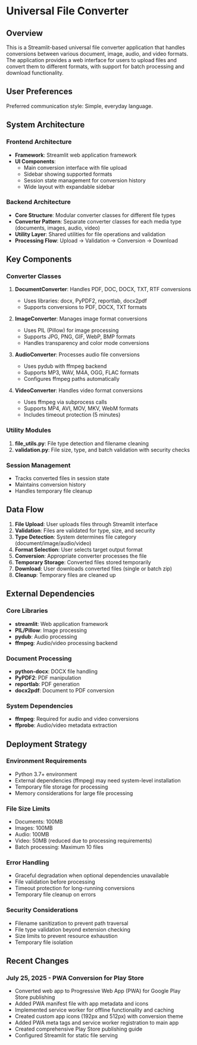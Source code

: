 # Universal File Converter

## Overview

This is a Streamlit-based universal file converter application that handles conversions between various document, image, audio, and video formats. The application provides a web interface for users to upload files and convert them to different formats, with support for batch processing and download functionality.

## User Preferences

Preferred communication style: Simple, everyday language.

## System Architecture

### Frontend Architecture
- **Framework**: Streamlit web application framework
- **UI Components**: 
  - Main conversion interface with file upload
  - Sidebar showing supported formats
  - Session state management for conversion history
  - Wide layout with expandable sidebar

### Backend Architecture
- **Core Structure**: Modular converter classes for different file types
- **Converter Pattern**: Separate converter classes for each media type (documents, images, audio, video)
- **Utility Layer**: Shared utilities for file operations and validation
- **Processing Flow**: Upload → Validation → Conversion → Download

## Key Components

### Converter Classes
1. **DocumentConverter**: Handles PDF, DOC, DOCX, TXT, RTF conversions
   - Uses libraries: docx, PyPDF2, reportlab, docx2pdf
   - Supports conversions to PDF, DOCX, TXT formats

2. **ImageConverter**: Manages image format conversions
   - Uses PIL (Pillow) for image processing
   - Supports JPG, PNG, GIF, WebP, BMP formats
   - Handles transparency and color mode conversions

3. **AudioConverter**: Processes audio file conversions
   - Uses pydub with ffmpeg backend
   - Supports MP3, WAV, M4A, OGG, FLAC formats
   - Configures ffmpeg paths automatically

4. **VideoConverter**: Handles video format conversions
   - Uses ffmpeg via subprocess calls
   - Supports MP4, AVI, MOV, MKV, WebM formats
   - Includes timeout protection (5 minutes)

### Utility Modules
1. **file_utils.py**: File type detection and filename cleaning
2. **validation.py**: File size, type, and batch validation with security checks

### Session Management
- Tracks converted files in session state
- Maintains conversion history
- Handles temporary file cleanup

## Data Flow

1. **File Upload**: User uploads files through Streamlit interface
2. **Validation**: Files are validated for type, size, and security
3. **Type Detection**: System determines file category (document/image/audio/video)
4. **Format Selection**: User selects target output format
5. **Conversion**: Appropriate converter processes the file
6. **Temporary Storage**: Converted files stored temporarily
7. **Download**: User downloads converted files (single or batch zip)
8. **Cleanup**: Temporary files are cleaned up

## External Dependencies

### Core Libraries
- **streamlit**: Web application framework
- **PIL/Pillow**: Image processing
- **pydub**: Audio processing
- **ffmpeg**: Audio/video processing backend

### Document Processing
- **python-docx**: DOCX file handling
- **PyPDF2**: PDF manipulation
- **reportlab**: PDF generation
- **docx2pdf**: Document to PDF conversion

### System Dependencies
- **ffmpeg**: Required for audio and video conversions
- **ffprobe**: Audio/video metadata extraction

## Deployment Strategy

### Environment Requirements
- Python 3.7+ environment
- External dependencies (ffmpeg) may need system-level installation
- Temporary file storage for processing
- Memory considerations for large file processing

### File Size Limits
- Documents: 100MB
- Images: 100MB  
- Audio: 100MB
- Video: 50MB (reduced due to processing requirements)
- Batch processing: Maximum 10 files

### Error Handling
- Graceful degradation when optional dependencies unavailable
- File validation before processing
- Timeout protection for long-running conversions
- Temporary file cleanup on errors

### Security Considerations
- Filename sanitization to prevent path traversal
- File type validation beyond extension checking
- Size limits to prevent resource exhaustion
- Temporary file isolation

## Recent Changes

### July 25, 2025 - PWA Conversion for Play Store
- Converted web app to Progressive Web App (PWA) for Google Play Store publishing
- Added PWA manifest file with app metadata and icons
- Implemented service worker for offline functionality and caching
- Created custom app icons (192px and 512px) with conversion theme
- Added PWA meta tags and service worker registration to main app
- Created comprehensive Play Store publishing guide
- Configured Streamlit for static file serving